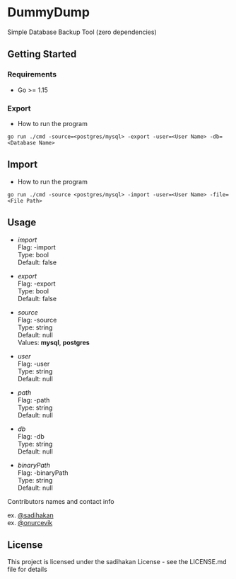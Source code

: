 # DummyDump

Simple Database Backup Tool (zero dependencies)

## Getting Started

### Requirements

* Go >= 1.15

### Export

* How to run the program

```
go run ./cmd -source=<postgres/mysql> -export -user=<User Name> -db=<Database Name>
```
## Import

* How to run the program

```
go run ./cmd -source <postgres/mysql> -import -user=<User Name> -file=<File Path> 
```

## Usage

- *import*  
Flag: -import  
Type: bool  
Default: false  

- *export*  
Flag: -export  
Type: bool  
Default: false 

- *source*  
Flag: -source  
Type: string  
Default: null  
Values: **mysql**, **postgres** 

- *user*  
Flag: -user  
Type: string  
Default: null 

- *path*  
Flag: -path  
Type: string  
Default: null 

- *db*  
Flag: -db  
Type: string  
Default: null

- *binaryPath*  
Flag: -binaryPath  
Type: string  
Default: null  

Contributors names and contact info

ex. [@sadihakan](https://github.com/sadihakan/)    
ex. [@onurcevik](https://github.com/onurcevik/)



## License

This project is licensed under the sadihakan License - see the LICENSE.md file for details



